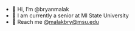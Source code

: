 - 👋 Hi, I’m @bryanmalak
- 🌱 I am currently a senior at MI State University
- 🧊 Reach me @malakbry@msu.edu
